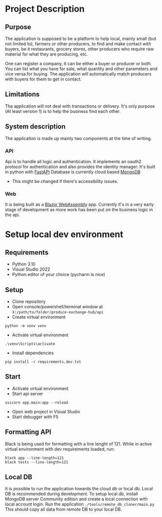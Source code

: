# Project Description
## Purpose
The application is supposed to be a platform to help local, mainly small (but not limited to), farmers or other producers, to find and make contact with buyers, be it restaurants, grocery stores, other producers who require raw material for what they are producing, etc.

One can register a company, it can be either a buyer or producer or both. You can list what you have for sale, what quantity and other parameters and vice versa for buying. The application will automatically match producers with buyers for them to get in contact.

## Limitations
The application will not deal with transactions or delivery. It's only purpose (At least version 1) is to help the business find each other.

## System description
The application is made up mainly two components at the time of writing.
### API
Api is to handle all logic and authentication. It implements an oauth2 protocol for authentication and also provides the identity manager.
It's built in python with [FastAPI](https://fastapi.tiangolo.com/)
Database is currently cloud based [MongoDB](https://www.mongodb.com/)
  - This might be changed if there's accessibility issues.
### Web
It is being built as a [Blazor WebAssembly](https://dotnet.microsoft.com/en-us/apps/aspnet/web-apps/blazor) app. Currently it's in a very early stage of development as more work has been put on the business logic in the api.

# Setup local dev environment
## Requirements
- Python 3.10
- Visual Studio 2022
- Python editor of your choice (pycharm is nice)

## Setup
- Clone repository
- Open console/powershell/terminal window at `X:/path/to/folder/produce-exchange-hub/api`
- Create virtual environment
```
python -m venv venv
```
- Activate virtual environment
```
.\venv\Scripts\activate
```
- Install dependencies
```
pip install -r requirements.dev.txt
```

## Start
- Activate virtual environment
- Start api server
```
uvicorn app.main:app --reload
```
- Open web project in Visual Studio
- Start debugger with F5

## Formatting API
Black is being used for formatting with a line lenght of 121. While in active virtual environment with dev requirements loaded, run:
```
black app --line-length=121
black tests --line-length=121
```

## Local DB
It is possible to run the application towards the cloud db or local db. Local DB is recommended during development.
To setup local db, install MongoDB server Community edition and create a local connection with local account login.
Run the application `./tools/remote_db_cloner/main.py`
This should copy all data from remote DB to your local DB.
